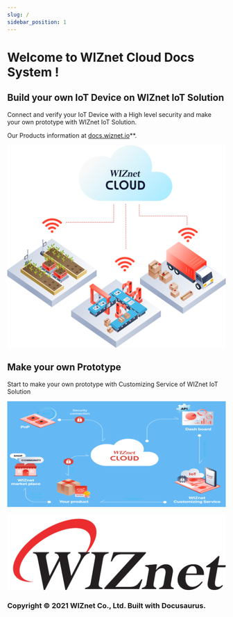 ```yaml
---
slug: /
sidebar_position: 1
---
```


# Welcome to WIZnet Cloud Docs System !

## Build your own IoT Device on WIZnet IoT Solution

Connect and verify your IoT Device with a High level security and make your own prototype with WIZnet IoT Solution.

Our Products information at [docs.wiznet.io](https://docs.wiznet.io)**.

<!--- ![](../static/img/CLoud/IMAGES/ComptwoImg.3e3279d9.png) --->

![](../static/img/CLoud/IMAGES/comp1_img_1.c61e995f.png)



## Make your own Prototype

Start to make your own prototype with Customizing Service of WIZnet IoT Solution

![](../static/img/CLoud/IMAGES/own-prototype-cloud.png)


![](../static/img/croppedwiznetlogo.png)

### Copyright © 2021 WIZnet Co., Ltd. Built with Docusaurus.
